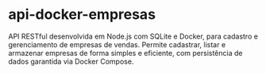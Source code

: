 # api-docker-empresas
API RESTful desenvolvida em Node.js com SQLite e Docker, para cadastro e gerenciamento de empresas de vendas. Permite cadastrar, listar e armazenar empresas de forma simples e eficiente, com persistência de dados garantida via Docker Compose.
